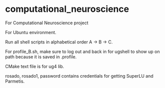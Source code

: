 # computational_neuroscience
For Computational Neuroscience project

For Ubuntu environment. 

Run all shell scripts in alphabetical order A -> B -> C.

For profile_B.sh, make sure to log out and back in for ugshell to show up on path because it is saved in .profile.

CMake text file is for ug4 lib.

rosado, rosado1, password contains credentials for getting SuperLU and Parmetis.
